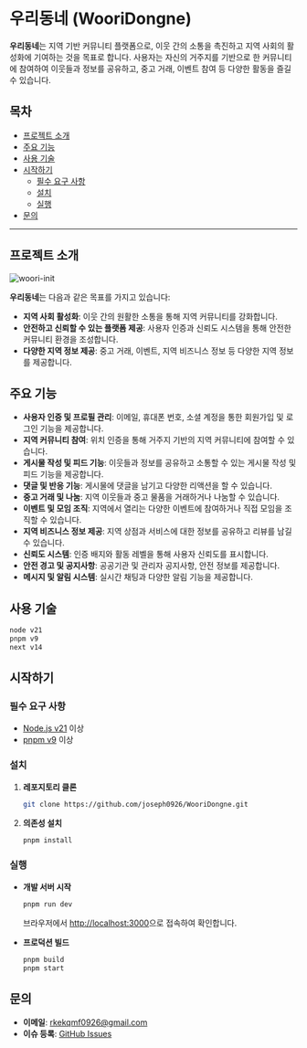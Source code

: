 # 우리동네 (WooriDongne)

**우리동네**는 지역 기반 커뮤니티 플랫폼으로, 이웃 간의 소통을 촉진하고 지역 사회의 활성화에 기여하는 것을 목표로 합니다. 사용자는 자신의 거주지를 기반으로 한 커뮤니티에 참여하여 이웃들과 정보를 공유하고, 중고 거래, 이벤트 참여 등 다양한 활동을 즐길 수 있습니다.

## 목차

- [프로젝트 소개](#프로젝트-소개)
- [주요 기능](#주요-기능)
- [사용 기술](#사용-기술)
- [시작하기](#시작하기)
  - [필수 요구 사항](#필수-요구-사항)
  - [설치](#설치)
  - [실행](#실행)
- [문의](#문의)

---

## 프로젝트 소개

![woori-init](https://github.com/user-attachments/assets/32bb64ce-af98-4598-8093-7f68d65e600f)


**우리동네**는 다음과 같은 목표를 가지고 있습니다:

- **지역 사회 활성화**: 이웃 간의 원활한 소통을 통해 지역 커뮤니티를 강화합니다.
- **안전하고 신뢰할 수 있는 플랫폼 제공**: 사용자 인증과 신뢰도 시스템을 통해 안전한 커뮤니티 환경을 조성합니다.
- **다양한 지역 정보 제공**: 중고 거래, 이벤트, 지역 비즈니스 정보 등 다양한 지역 정보를 제공합니다.

## 주요 기능

- **사용자 인증 및 프로필 관리**: 이메일, 휴대폰 번호, 소셜 계정을 통한 회원가입 및 로그인 기능을 제공합니다.
- **지역 커뮤니티 참여**: 위치 인증을 통해 거주지 기반의 지역 커뮤니티에 참여할 수 있습니다.
- **게시물 작성 및 피드 기능**: 이웃들과 정보를 공유하고 소통할 수 있는 게시물 작성 및 피드 기능을 제공합니다.
- **댓글 및 반응 기능**: 게시물에 댓글을 남기고 다양한 리액션을 할 수 있습니다.
- **중고 거래 및 나눔**: 지역 이웃들과 중고 물품을 거래하거나 나눔할 수 있습니다.
- **이벤트 및 모임 조직**: 지역에서 열리는 다양한 이벤트에 참여하거나 직접 모임을 조직할 수 있습니다.
- **지역 비즈니스 정보 제공**: 지역 상점과 서비스에 대한 정보를 공유하고 리뷰를 남길 수 있습니다.
- **신뢰도 시스템**: 인증 배지와 활동 레벨을 통해 사용자 신뢰도를 표시합니다.
- **안전 경고 및 공지사항**: 공공기관 및 관리자 공지사항, 안전 정보를 제공합니다.
- **메시지 및 알림 시스템**: 실시간 채팅과 다양한 알림 기능을 제공합니다.

## 사용 기술

```sh
node v21
pnpm v9
next v14
```

## 시작하기

### 필수 요구 사항

- [Node.js v21](https://nodejs.org/) 이상
- [pnpm v9](https://pnpm.io/) 이상

### 설치

1. **레포지토리 클론**

   ```bash
   git clone https://github.com/joseph0926/WooriDongne.git
   ```

2. **의존성 설치**

   ```bash
   pnpm install
   ```

### 실행

- **개발 서버 시작**

  ```bash
  pnpm run dev
  ```

  브라우저에서 [http://localhost:3000](http://localhost:3000)으로 접속하여 확인합니다.

- **프로덕션 빌드**

  ```bash
  pnpm build
  pnpm start
  ```

## 문의

- **이메일**: rkekqmf0926@gmail.com
- **이슈 등록**: [GitHub Issues](https://github.com/joseph0926/WooriDongne/issues)
